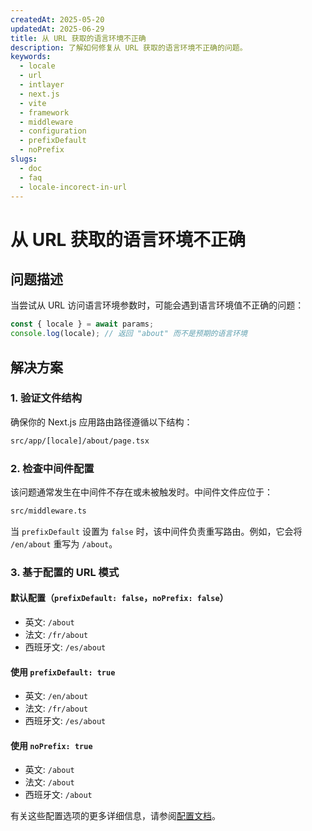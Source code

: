 ```yaml
---
createdAt: 2025-05-20
updatedAt: 2025-06-29
title: 从 URL 获取的语言环境不正确
description: 了解如何修复从 URL 获取的语言环境不正确的问题。
keywords:
  - locale
  - url
  - intlayer
  - next.js
  - vite
  - framework
  - middleware
  - configuration
  - prefixDefault
  - noPrefix
slugs:
  - doc
  - faq
  - locale-incorect-in-url
---
```


# 从 URL 获取的语言环境不正确

## 问题描述

当尝试从 URL 访问语言环境参数时，可能会遇到语言环境值不正确的问题：

```js
const { locale } = await params;
console.log(locale); // 返回 "about" 而不是预期的语言环境
```

## 解决方案

### 1. 验证文件结构

确保你的 Next.js 应用路由路径遵循以下结构：

```bash
src/app/[locale]/about/page.tsx
```

### 2. 检查中间件配置

该问题通常发生在中间件不存在或未被触发时。中间件文件应位于：

```bash
src/middleware.ts
```

当 `prefixDefault` 设置为 `false` 时，该中间件负责重写路由。例如，它会将 `/en/about` 重写为 `/about`。

### 3. 基于配置的 URL 模式

#### 默认配置（`prefixDefault: false`，`noPrefix: false`）

- 英文: `/about`
- 法文: `/fr/about`
- 西班牙文: `/es/about`

#### 使用 `prefixDefault: true`

- 英文: `/en/about`
- 法文: `/fr/about`
- 西班牙文: `/es/about`

#### 使用 `noPrefix: true`

- 英文: `/about`
- 法文: `/about`
- 西班牙文: `/about`

有关这些配置选项的更多详细信息，请参阅[配置文档](https://github.com/aymericzip/intlayer/blob/main/docs/docs/zh/configuration.md)。
